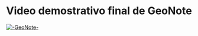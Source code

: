 # Video demostrativo final de GeoNote
[![-GeoNote-]({https://user-images.githubusercontent.com/66751764/135927522-346663a0-d714-4747-bae7-2ed91bd281d6.png})]({https://youtu.be/5uXFUbmoYDU} "GeoNote")

